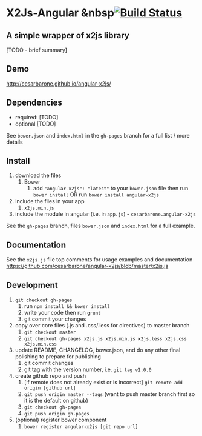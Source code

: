 # X2Js-Angular &nbsp[![Build Status](https://travis-ci.org/cesarbarone/angular-x2js.png?branch=master)](https://travis-ci.org/cesarbarone/angular-x2js)
## A simple wrapper of x2js library

[TODO - brief summary]

## Demo
http://cesarbarone.github.io/angular-x2js/

## Dependencies
- required:
	[TODO]
- optional
	[TODO]

See `bower.json` and `index.html` in the `gh-pages` branch for a full list / more details

## Install
1. download the files
	1. Bower
		1. add `"angular-x2js": "latest"` to your `bower.json` file then run `bower install` OR run `bower install angular-x2js`
2. include the files in your app
	1. `x2js.min.js`
3. include the module in angular (i.e. in `app.js`) - `cesarbarone.angular-x2js`

See the `gh-pages` branch, files `bower.json` and `index.html` for a full example.


## Documentation
See the `x2js.js` file top comments for usage examples and documentation
https://github.com/cesarbarone/angular-x2js/blob/master/x2js.js


## Development

1. `git checkout gh-pages`
	1. run `npm install && bower install`
	2. write your code then run `grunt`
	3. git commit your changes
2. copy over core files (.js and .css/.less for directives) to master branch
	1. `git checkout master`
	2. `git checkout gh-pages x2js.js x2js.min.js x2js.less x2js.css x2js.min.css`
3. update README, CHANGELOG, bower.json, and do any other final polishing to prepare for publishing
	1. git commit changes
	2. git tag with the version number, i.e. `git tag v1.0.0`
4. create github repo and push
	1. [if remote does not already exist or is incorrect] `git remote add origin [github url]`
	2. `git push origin master --tags` (want to push master branch first so it is the default on github)
	3. `git checkout gh-pages`
	4. `git push origin gh-pages`
5. (optional) register bower component
	1. `bower register angular-x2js [git repo url]`
